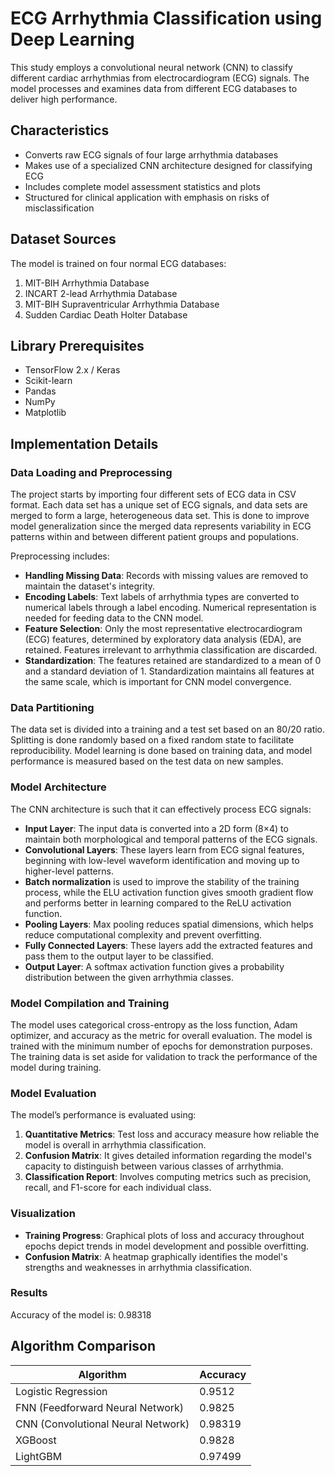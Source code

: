 # ECG Arrhythmia Classification using Deep Learning

This study employs a convolutional neural network (CNN) to classify different cardiac arrhythmias from electrocardiogram (ECG) signals. The model processes and examines data from different ECG databases to deliver high performance.

## Characteristics

- Converts raw ECG signals of four large arrhythmia databases
- Makes use of a specialized CNN architecture designed for classifying ECG
- Includes complete model assessment statistics and plots
- Structured for clinical application with emphasis on risks of misclassification

## Dataset Sources

The model is trained on four normal ECG databases:

1. MIT-BIH Arrhythmia Database
2. INCART 2-lead Arrhythmia Database
3. MIT-BIH Supraventricular Arrhythmia Database
4. Sudden Cardiac Death Holter Database

## Library Prerequisites

- TensorFlow 2.x / Keras
- Scikit-learn
- Pandas
- NumPy
- Matplotlib

## Implementation Details

### Data Loading and Preprocessing

The project starts by importing four different sets of ECG data in CSV format. Each data set has a unique set of ECG signals, and data sets are merged to form a large, heterogeneous data set. This is done to improve model generalization since the merged data represents variability in ECG patterns within and between different patient groups and populations.

Preprocessing includes:

- **Handling Missing Data**: Records with missing values are removed to maintain the dataset's integrity.
- **Encoding Labels**: Text labels of arrhythmia types are converted to numerical labels through a label encoding. Numerical representation is needed for feeding data to the CNN model.
- **Feature Selection**: Only the most representative electrocardiogram (ECG) features, determined by exploratory data analysis (EDA), are retained. Features irrelevant to arrhythmia classification are discarded.
- **Standardization**: The features retained are standardized to a mean of 0 and a standard deviation of 1. Standardization maintains all features at the same scale, which is important for CNN model convergence.

### Data Partitioning

The data set is divided into a training and a test set based on an 80/20 ratio. Splitting is done randomly based on a fixed random state to facilitate reproducibility. Model learning is done based on training data, and model performance is measured based on the test data on new samples.

### Model Architecture

The CNN architecture is such that it can effectively process ECG signals:

- **Input Layer**: The input data is converted into a 2D form (8×4) to maintain both morphological and temporal patterns of the ECG signals.
- **Convolutional Layers**: These layers learn from ECG signal features, beginning with low-level waveform identification and moving up to higher-level patterns.
- **Batch normalization** is used to improve the stability of the training process, while the ELU activation function gives smooth gradient flow and performs better in learning compared to the ReLU activation function.
- **Pooling Layers**: Max pooling reduces spatial dimensions, which helps reduce computational complexity and prevent overfitting.
- **Fully Connected Layers**: These layers add the extracted features and pass them to the output layer to be classified.
- **Output Layer**: A softmax activation function gives a probability distribution between the given arrhythmia classes.

### Model Compilation and Training

The model uses categorical cross-entropy as the loss function, Adam optimizer, and accuracy as the metric for overall evaluation. The model is trained with the minimum number of epochs for demonstration purposes. The training data is set aside for validation to track the performance of the model during training.

### Model Evaluation

The model’s performance is evaluated using:

1. **Quantitative Metrics**: Test loss and accuracy measure how reliable the model is overall in arrhythmia classification.
2. **Confusion Matrix**: It gives detailed information regarding the model's capacity to distinguish between various classes of arrhythmia.
3. **Classification Report**: Involves computing metrics such as precision, recall, and F1-score for each individual class.

### Visualization

- **Training Progress**: Graphical plots of loss and accuracy throughout epochs depict trends in model development and possible overfitting.
- **Confusion Matrix**: A heatmap graphically identifies the model's strengths and weaknesses in arrhythmia classification.


### Results

Accuracy of the model is: 0.98318

## Algorithm Comparison

| Algorithm                 | Accuracy  |
|---------------------------|-----------|
| Logistic Regression       | 0.9512    |
| FNN (Feedforward Neural Network) | 0.9825    |
| CNN (Convolutional Neural Network) | 0.98319   |
| XGBoost                  | 0.9828    |
| LightGBM                 | 0.97499   |

